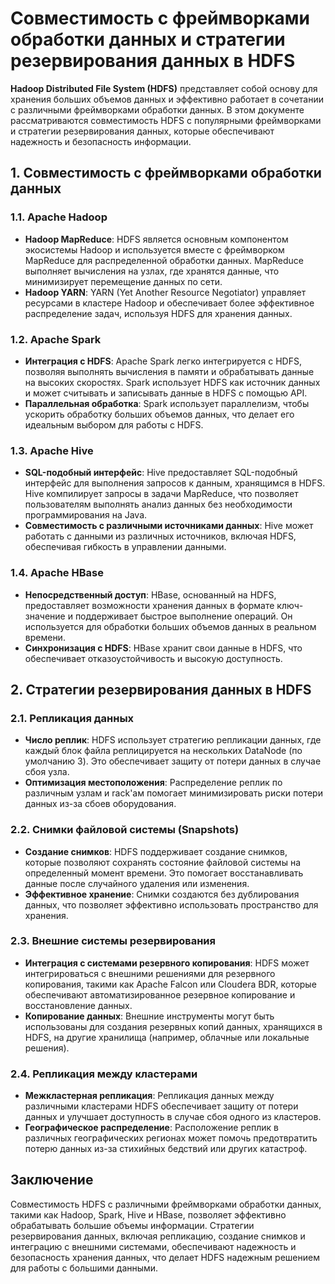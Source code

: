 # Совместимость с фреймворками обработки данных и стратегии резервирования данных в HDFS

**Hadoop Distributed File System (HDFS)** представляет собой основу для хранения больших объемов данных и эффективно работает в сочетании с различными фреймворками обработки данных. В этом документе рассматриваются совместимость HDFS с популярными фреймворками и стратегии резервирования данных, которые обеспечивают надежность и безопасность информации.

## 1. **Совместимость с фреймворками обработки данных**

### 1.1. **Apache Hadoop**
- **Hadoop MapReduce**: HDFS является основным компонентом экосистемы Hadoop и используется вместе с фреймворком MapReduce для распределенной обработки данных. MapReduce выполняет вычисления на узлах, где хранятся данные, что минимизирует перемещение данных по сети.
- **Hadoop YARN**: YARN (Yet Another Resource Negotiator) управляет ресурсами в кластере Hadoop и обеспечивает более эффективное распределение задач, используя HDFS для хранения данных.

### 1.2. **Apache Spark**
- **Интеграция с HDFS**: Apache Spark легко интегрируется с HDFS, позволяя выполнять вычисления в памяти и обрабатывать данные на высоких скоростях. Spark использует HDFS как источник данных и может считывать и записывать данные в HDFS с помощью API.
- **Параллельная обработка**: Spark использует параллелизм, чтобы ускорить обработку больших объемов данных, что делает его идеальным выбором для работы с HDFS.

### 1.3. **Apache Hive**
- **SQL-подобный интерфейс**: Hive предоставляет SQL-подобный интерфейс для выполнения запросов к данным, хранящимся в HDFS. Hive компилирует запросы в задачи MapReduce, что позволяет пользователям выполнять анализ данных без необходимости программирования на Java.
- **Совместимость с различными источниками данных**: Hive может работать с данными из различных источников, включая HDFS, обеспечивая гибкость в управлении данными.

### 1.4. **Apache HBase**
- **Непосредственный доступ**: HBase, основанный на HDFS, предоставляет возможности хранения данных в формате ключ-значение и поддерживает быстрое выполнение операций. Он используется для обработки больших объемов данных в реальном времени.
- **Синхронизация с HDFS**: HBase хранит свои данные в HDFS, что обеспечивает отказоустойчивость и высокую доступность.

## 2. **Стратегии резервирования данных в HDFS**

### 2.1. **Репликация данных**
- **Число реплик**: HDFS использует стратегию репликации данных, где каждый блок файла реплицируется на нескольких DataNode (по умолчанию 3). Это обеспечивает защиту от потери данных в случае сбоя узла.
- **Оптимизация местоположения**: Распределение реплик по различным узлам и rack'ам помогает минимизировать риски потери данных из-за сбоев оборудования.

### 2.2. **Снимки файловой системы (Snapshots)**
- **Создание снимков**: HDFS поддерживает создание снимков, которые позволяют сохранять состояние файловой системы на определенный момент времени. Это помогает восстанавливать данные после случайного удаления или изменения.
- **Эффективное хранение**: Снимки создаются без дублирования данных, что позволяет эффективно использовать пространство для хранения.

### 2.3. **Внешние системы резервирования**
- **Интеграция с системами резервного копирования**: HDFS может интегрироваться с внешними решениями для резервного копирования, такими как Apache Falcon или Cloudera BDR, которые обеспечивают автоматизированное резервное копирование и восстановление данных.
- **Копирование данных**: Внешние инструменты могут быть использованы для создания резервных копий данных, хранящихся в HDFS, на другие хранилища (например, облачные или локальные решения).

### 2.4. **Репликация между кластерами**
- **Межкластерная репликация**: Репликация данных между различными кластерами HDFS обеспечивает защиту от потери данных и улучшает доступность в случае сбоя одного из кластеров.
- **Географическое распределение**: Расположение реплик в различных географических регионах может помочь предотвратить потерю данных из-за стихийных бедствий или других катастроф.

## Заключение

Совместимость HDFS с различными фреймворками обработки данных, такими как Hadoop, Spark, Hive и HBase, позволяет эффективно обрабатывать большие объемы информации. Стратегии резервирования данных, включая репликацию, создание снимков и интеграцию с внешними системами, обеспечивают надежность и безопасность хранения данных, что делает HDFS надежным решением для работы с большими данными.
